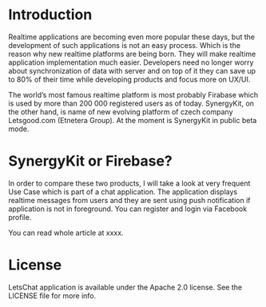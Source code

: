 # Introduction
Realtime applications are becoming even more popular these days, but the development of such applications is not an easy process. Which is the reason why new realtime platforms are being born. They will make realtime application implementation much easier. Developers need no longer worry about synchronization of data with server and on top of it they can save up to 80% of their time while developing products and focus more on UX/UI. 

The world’s most famous realtime platform is most probably Firabase which is used by more than 200 000 registered users as of today. SynergyKit, on the other hand, is name of new evolving platform of czech company Letsgood.com (Etnetera Group). At the moment is SynergyKit in public beta mode. 

# SynergyKit or Firebase?
In order to compare these two products, I will take a look at very frequent Use Case which is part of a chat application. The application displays realtime messages from users and they are sent using push notification if application is not in foreground. You can register and login via Facebook profile.

You can read whole article at xxxx.

# License
LetsChat application is available under the Apache 2.0 license. See the LICENSE file for more info.